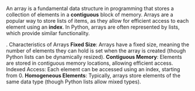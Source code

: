 An array is a fundamental data structure in programming that stores a collection of elements in a **contiguous** block of memory. Arrays are a popular way to store lists of items, as they allow for efficient access to each element using an **index**. In Python, arrays are often represented by lists, which provide similar functionality.

. Characteristics of Arrays
**Fixed Size**: Arrays have a fixed size, meaning the number of elements they can hold is set when the array is created (though Python lists can be dynamically resized).
**Contiguous Memory**: Elements are stored in contiguous memory locations, allowing efficient access.
Indexed Access: Each element can be accessed using an index, starting from 0.
**Homogeneous Elements**: Typically, arrays store elements of the same data type (though Python lists allow mixed types).
